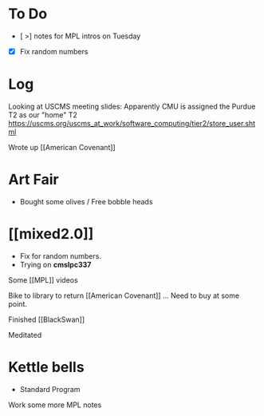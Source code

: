 
# To Do
- [ >] notes for MPL intros on Tuesday
- [x] Fix random numbers

# Log

Looking at USCMS meeting slides:
Apparently CMU is assigned the Purdue T2 as our "home" T2
https://uscms.org/uscms_at_work/software_computing/tier2/store_user.shtml


Wrote up [[American Covenant]]

# Art Fair
- Bought some olives / Free bobble heads

# [[mixed2.0]]
- Fix for random numbers.
- Trying on **cmslpc337**


Some [[MPL]] videos 

Bike to library to return [[American Covenant]] ... Need to buy at some point.

Finished [[BlackSwan]]

Meditated 

# Kettle bells
- Standard Program 


Work some more MPL notes


